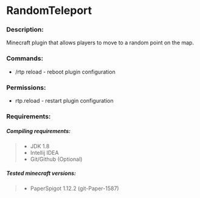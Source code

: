 # RandomTeleport

<h3>Description:</h3>

Minecraft plugin that allows players to move to a random point on the map.

<h3>Commands:</h3>

<ul>
    <li>/rtp reload - reboot plugin configuration</li>
</ul>

<h3>Permissions:</h3>

<ul>
    <li>rtp.reload - restart plugin configuration</li>
</ul>

<h3>Requirements:</h3>

<h5>Compiling requirements:</h5>
<blockquote>
    <ul>
        <li>JDK 1.8</li>
        <li>Intellij IDEA</li>
        <li>Git/Github (Optional)</li>
    </ul>
</blockquote>

<h5>Tested minecraft versions:</h5>
<blockquote>
    <ul>
        <li>PaperSpigot 1.12.2 (git-Paper-1587)</li>
    </ul>
</blockquote>
